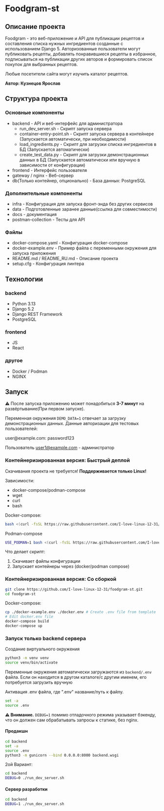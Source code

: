 # Foodgram-st
## Описание проекта

Foodgram - это веб-приложение и API для публикации рецептов и составления списка нужных ингредиентов созданные с использованием Django 5. 
Авторизованные пользователи могут публиковать рецепты, добавлять понравившиеся рецепты в избранное, 
подписываться на публикации других авторов и формировать список покупок для выбранных рецептов.

Любые посетители сайта могут изучить каталог рецептов.

**Автор: Кузнецов Ярослав**

## Структура проекта

### Основные компоненты
* backend - API и веб-интерфейс для администратора
  * run_dev_server.sh - Скрипт запуска сервера 
  * container-entry-point.sh - Скрипт запуска сервера в контейнере (Запускается автоматически, при необходимости)
  * load_ingredients.py - Скрипт для загрузки списка ингредиентов в БД (Запускается автоматически)
  * create_test_data.py - Скрипт для загрузки демонстрационных данных в БД (Запускается автоматически или вручную в зависимости от конфигурации)
* frontend - Интерфейс пользователя
* gateway / nginx - Веб-сервер
* db(Только контейнер, опционально) - База данных: PostgreSQL

### Дополнительные компоненты
* infra - Конфигурация для запуска фронт-энда без других сервисов
* data - Подготовленные заранее данные(ссылка для совместимости)
* docs - документация
* postman-collection - Тесты для API

### Файлы
* docker-compose.yaml - Конфигурация docker-compose 
* docker-example.env - Пример файла с переменными окружения для запуска приложения
* README.md / README_RU.md - Описание проекта
* setup.cfg - Конфигурация линтера

## Технологии
### backend
* Python 3.13
* Django 5.2
* Django REST Framework
* PostgreSQL

### frontend
* JS
* React

### другое
* Docker / Podman
* NGINX

## Запуск

⚠️ После запуска приложению может понадобиться **3-7 минут** на развёртывание(При первом запуске). 

Переменная окружения ``DEMO_DATA=1`` отвечает за загрузку демонстрационных данных.
Данные авторизации для тестовых пользователей:

user<int>@example.com: password123

Пользователь user1@example.com - администратор

### Контейнеризированная версия: Быстрый деплой
Скачивания проекта не требуется!
**Поддерживается только Linux!**

Зависимости:
* docker-compose/podman-compose
* wget
* curl
* bash

Docker-compose:
```bash
bash <(curl -fsSL https://raw.githubusercontent.com/I-love-linux-12-31/foodgram-st/refs/heads/main/fast_deploy.sh)
```
Podman-compose
```bash
USE_PODMAN=1 bash <(curl -fsSL https://raw.githubusercontent.com/I-love-linux-12-31/foodgram-st/refs/heads/main/fast_deploy.sh)
```

Что делает скрипт:
1) Скачивает файлы конфигурации
2) Запускает контейнеры через (docker/podman compose)

### Контейнеризированная версия: Со сборкой
```bash
git clone https://github.com/I-love-linux-12-31/foodgram-st.git
cd foodgram-st
```

Docker-compose:
```bash
cp ./docker-example.env ./docker.env # Create .env file from template
# Edit docker.env file 
docker-compose build 
docker-compose up
```

### Запуск только backend сервера
Создание виртуального окружения
```bash
python3 -m venv venv
source venv/bin/activate
```

Переменные окружения автоматически загружаются из ``backend/.env`` файла. 
Если он находится в другом каталоге/с другим именем, его потребуется загрузить вручную

Активация .env файла, где ".env" название/путь к файлу.
```bash
set -a
source .env
```

**⚠️ Внимание.** ``DEBUG=1`` помимо отладочного режима указывает бэкенду, что он должен сам обрабатывать запросы к статике, без nginx.

#### Продакшн
```bash
cd backend
set -a
source .env
python3 -m gunicorn --bind 0.0.0.0:8000 backend.wsgi
```

2ой Вариант:
```bash
cd backend
DEBUG=0 ./run_dev_server.sh
```

#### Сервер разработки

```bash
cd backend
DEBUG=1 ./run_dev_server.sh
```
